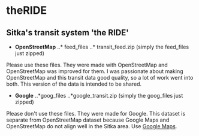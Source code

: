 # theRIDE
Sitka's transit system 'the RIDE'
------

* **OpenStreetMap**
..* feed_files
..* transit_feed.zip (simply the feed_files just zipped)

Please use these files. They were made with OpenStreetMap and OpenStreetMap was improved for them. I was passionate about making OpenStreetMap and this transit data good quality, so a lot of work went into both. This version of the data is intended to be shared.

* **Google**
..*goog_files
..*google_transit.zip (simply the goog_files just zipped)

Please don't use these files. They were made for Google. This dataset is separate from OpenStreetMap dataset because Google Maps and OpenStreetMap do not align well in the Sitka area. Use [Google Maps](https://www.google.com/maps/@57.0540593,-135.3292799,14z).
